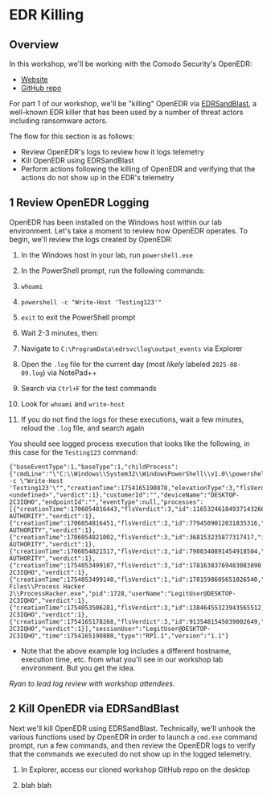 # EDR Killing

## Overview

In this workshop, we'll be working with the Comodo Security's OpenEDR:
- [Website](https://www.openedr.com/)
- [GitHub repo](https://github.com/ComodoSecurity/openedr)

For part 1 of our workshop, we'll be "killing" OpenEDR via [EDRSandBlast](https://github.com/wavestone-cdt/EDRSandblast), a well-known EDR killer that has been used by a number of threat actors including ransomware actors.

The flow for this section is as follows:
- Review OpenEDR's logs to review how it logs telemetry
- Kill OpenEDR using EDRSandBlast
- Perform actions following the killing of OpenEDR and verifying that the actions do not show up in the EDR's telemetry

## 1 Review OpenEDR Logging

OpenEDR has been installed on the Windows host within our lab environment. Let's take a moment to review how OpenEDR operates. To begin, we'll review the logs created by OpenEDR:

1. In the Windows host in your lab, run `powershell.exe`

1. In the PowerShell prompt, run the following commands:

  1. `whoami`
  
  1. `powershell -c "Write-Host 'Testing123'"`
  
  1. `exit` to exit the PowerShell prompt

1. Wait 2-3 minutes, then:

1. Navigate to `C:\ProgramData\edrsvc\log\output_events` via Explorer

1. Open the `.log` file for the current day (most _likely_ labeled `2025-08-09.log`) via NotePad++

1. Search via `Ctrl+F` for the test commands

  1. Look for `whoami` and `write-host`
  
  1. If you do not find the logs for these executions, wait a few minutes, reloud the `.log` file, and search again

  You should see logged process execution that looks like the following, in this case for the `Testing123` command:
  
  ```
  {"baseEventType":1,"baseType":1,"childProcess":{"cmdLine":"\"C:\\Windows\\System32\\WindowsPowerShell\\v1.0\\powershell.exe\" -c \"Write-Host 'Testing123'\"","creationTime":1754165190878,"elevationType":3,"flsVerdict":3,"id":11906735664066085287,"imageHash":"044a0cf1f6bc478a7172bf207eef1e201a18ba02","imagePath":"C:\\Windows\\System32\\WindowsPowerShell\\v1.0\\powershell.exe","pid":9136,"scriptContent":"<undefined>","verdict":1},"customerId":"","deviceName":"DESKTOP-2C3IQHO","endpointId":"","eventType":null,"processes":[{"creationTime":1706054816443,"flsVerdict":3,"id":11653246184937143266,"imageHash":"","imagePath":"System","pid":4,"userName":"SYSTEM@NT AUTHORITY","verdict":1},{"creationTime":1706054816451,"flsVerdict":3,"id":7794509012031835316,"imageHash":"d1af138271c0aaf33231ca6b69ec292825e4344f","imagePath":"C:\\Windows\\System32\\smss.exe","pid":288,"userName":"SYSTEM@NT AUTHORITY","verdict":1},{"creationTime":1706054821002,"flsVerdict":3,"id":368153235877317417,"imageHash":"d1af138271c0aaf33231ca6b69ec292825e4344f","imagePath":"C:\\Windows\\System32\\smss.exe","pid":448,"userName":"SYSTEM@NT AUTHORITY","verdict":1},{"creationTime":1706054821517,"flsVerdict":3,"id":7980340891454918504,"imageHash":"0b4a5b6d33b7ce2bae151e2bccd492bd9b3f934a","imagePath":"C:\\Windows\\System32\\winlogon.exe","pid":532,"userName":"SYSTEM@NT AUTHORITY","verdict":1},{"creationTime":1754053499107,"flsVerdict":3,"id":17816383769483083890,"imageHash":"a6a64cc07500e327970d2ffafbbf6f70855f9419","imagePath":"C:\\Windows\\System32\\LaunchTM.exe","pid":2760,"userName":"LegitUser@DESKTOP-2C3IQHO","verdict":1},{"creationTime":1754053499140,"flsVerdict":1,"id":1781598605651026540,"imageHash":"a0bdfac3ce1880b32ff9b696458327ce352e3b1d","imagePath":"C:\\Program Files\\Process Hacker 2\\ProcessHacker.exe","pid":1728,"userName":"LegitUser@DESKTOP-2C3IQHO","verdict":1},{"creationTime":1754053506281,"flsVerdict":3,"id":13846455323943565512,"imageHash":"a879626bd1fa2e96ca8017ce40b10a51668e093d","imagePath":"C:\\Windows\\explorer.exe","pid":3584,"userName":"LegitUser@DESKTOP-2C3IQHO","verdict":1},{"creationTime":1754165178268,"flsVerdict":3,"id":9135481545039002649,"imageHash":"044a0cf1f6bc478a7172bf207eef1e201a18ba02","imagePath":"C:\\Windows\\System32\\WindowsPowerShell\\v1.0\\powershell.exe","pid":1848,"userName":"LegitUser@DESKTOP-2C3IQHO","verdict":1}],"sessionUser":"LegitUser@DESKTOP-2C3IQHO","time":1754165190880,"type":"RP1.1","version":"1.1"}
  ```
  
  - Note that the above example log includes a different hostname, execution time, etc. from what you'll see in our workshop lab environment. But you get the idea.

_Ryan to lead log review with workshop attendees._

## 2 Kill OpenEDR via EDRSandBlast

Next we'll kill OpenEDR using EDRSandBlast. Technically, we'll unhook the various functions used by OpenEDR in order to launch a `cmd.exe` command prompt, run a few commands, and then review the OpenEDR logs to verify that the commands we executed do not show up in the logged telemetry.

1. In Explorer, access our cloned workshop GitHub repo on the desktop

1. blah blah
